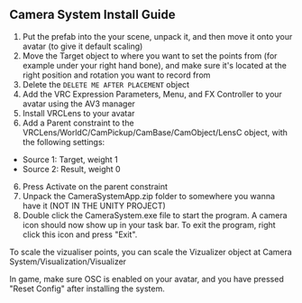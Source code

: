 ## Camera System Install Guide

1. Put the prefab into the your scene, unpack it, and then move it onto your avatar (to give it default scaling)
2. Move the Target object to where you want to set the points from (for example under your right hand bone), and make sure it's located at the right position and rotation you want to record from
3. Delete the `DELETE ME AFTER PLACEMENT` object
3. Add the VRC Expression Parameters, Menu, and FX Controller to your avatar using the AV3 manager
4. Install VRCLens to your avatar
5. Add a Parent constraint to the VRCLens/WorldC/CamPickup/CamBase/CamObject/LensC object, with the following settings:
- Source 1: Target, weight 1
- Source 2: Result, weight 0
6. Press Activate on the parent constraint
7. Unpack the CameraSystemApp.zip folder to somewhere you wanna have it (NOT IN THE UNITY PROJECT)
8. Double click the CameraSystem.exe file to start the program. A camera icon should now show up in your task bar. To exit the program, right click this icon and press "Exit".

To scale the vizualiser points, you can scale the Vizualizer object at Camera System/Visualization/Visualizer

In game, make sure OSC is enabled on your avatar, and you have pressed "Reset Config" after installing the system.